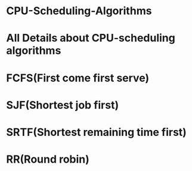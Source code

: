 # CPU-Scheduling-Algorithms
#
# All Details about CPU-scheduling algorithms
# FCFS(First come first serve)
# SJF(Shortest job first)
# SRTF(Shortest remaining time first)
# RR(Round robin)

